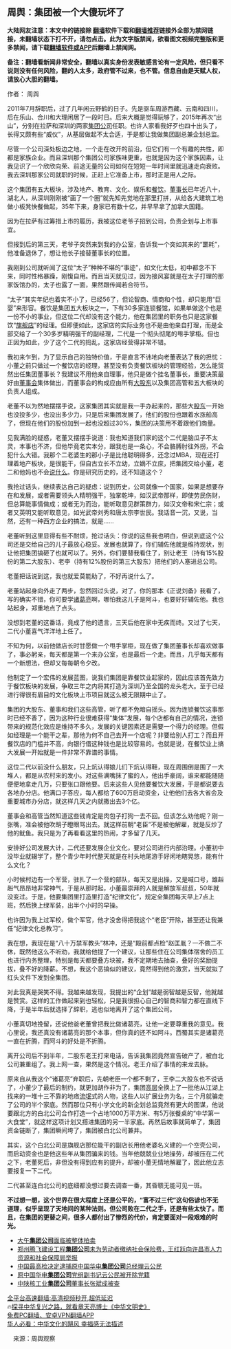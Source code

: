  <!-- 面包屑导航 --> <h2>周舆：集团被一个大傻玩坏了</h2> <p class="notice"><b>大陆网友注意：本文中的链接除 <a href="https://github.com/bannedbook/fanqiang" >翻墙</a>软件下载和<a href="https://github.com/killgcd/justmysocks/blob/master/README.md">翻墙推荐</a>链接外全部为禁网链接，未翻墙状态下打不开，请勿点击。此为文字版禁闻，欲看图文视频完整版和更多禁闻，请下载<a href="https://github.com/bannedbook/fanqiang">翻墙软件或APP</a>后翻墙上禁闻网。</p><p>备注：翻墙看新闻非常安全，翻墙以真实身份发表敏感言论有一定风险，但只看不说则没有任何风险，翻的人太多，政府管不过来，也不管。信息自由是天赋人权，请放心大胆的翻墙。</b></p>  <div class="entry"> <p>作者： 周舆</p> <p>2011年7月辞职后，过了几年闲云野鹤的日子。先是驱车周游西藏、云南和四川，后在乐山、合川和大理闲居了一段时日。后来大概是觉得玩够了，2015年再次“出山”，分别在拉萨和深圳的两家<a href="https://www.bannedbook.org/bnews/tag/%E9%9B%86%E5%9B%A2%E5%85%AC%E5%8F%B8/" class="st_tag internal_tag" rel="tag" title="标签 集团公司 下的日志">集团公司</a>任职。也许人家看我好歹也四十出头了，长得又颇有些“威仪”，从基层做起不太合适，于是都让我做集团副总兼企划总监。</p> <p>尽管一个公司深处极边之地，一个走在改开的前沿，但它们有一个有趣的共性，即都是家族企业。而且深圳那个集团公司家族味更重，也就是因为这个家族因素，让我见识了一个欣欣向荣、前途无量的公司如何在短短一年时间里就迅速走向衰败。我去深圳那家公司就职的时候，正赶上它准备上市，那时正是用人之际。</p> <p>这个集团有五大板块，涉及地产、教育、文化、娱乐和<a href="https://www.bannedbook.org/bnews/tag/%E9%A4%90%E9%A5%AE/" class="st_tag internal_tag" rel="tag" title="标签 餐饮 下的日志">餐饮</a>。<a href="https://www.bannedbook.org/bnews/tag/%e8%91%a3%e4%ba%8b%e9%95%bf/" class="st_tag internal_tag" rel="tag" title="标签 董事长 下的日志">董事长</a>已年近八十，湖北人，从深圳刚刚被“画了一个圈”就先知先觉地在那里打拼，从给各大建筑工地做小板凳快餐做起，35年下来，身家已有数十亿，并早早拿了加拿大国籍。</p> <p>因为在拉萨有过筹措上市的履历，我被这位老爷子招到公司，负责企划与上市事宜。</p> <p>但报到后的第三天，老爷子突然来到我的办公室，告诉我一个突如其来的“噩耗”，他准备退休了，想让他长子接替董事长的位置。</p> <p>我刚到公司就听闻了这位“太子”种种不堪的“事迹”，如文化太低，初中都念不下来，同时性格暴躁，刚愎自用。而且当天就见过，因为接风宴就是在太子打理的那家饭馆办的，太子也露了一面，果然跟传闻若合符节。</p> <p>“太子”其实年纪也着实不小了，已经56了，但论智商、情商和个性，却只能用“巨婴”来形容。餐饮是集团五大板块之一，下有30多家连锁餐馆，如果单做这个也是一份不小的事业，但这位二代却没有这个能力，他在集团里的职务也只是这家餐饮“<a href="https://www.bannedbook.org/bnews/tag/%E6%97%97%E8%88%B0%E5%BA%97/" class="st_tag internal_tag" rel="tag" title="标签 旗舰店 下的日志">旗舰店</a>”的经理。但即便如此，这家店的实际业务也不是由他亲自打理，而是全部交给了一个30多岁精明强干的副经理，二代是一个彻头彻尾的甩手掌柜。但也正因为如此，少了这个二代的捣乱，这家店经营得非常不错。</p>  <p>我初来乍到，为了显示自己的独特价值，于是直言不讳地向老董表达了我的担忧：小董之前只做过一个餐饮店的经理，甚至没有负责餐饮板块的管理经验，怎么能贸然出任集团董事长？我建议不用他亲自理事，他只是做个挂名董事长，重要决策最好由<a href="https://www.bannedbook.org/bnews/tag/%E8%91%A3%E4%BA%8B%E4%BC%9A/" class="st_tag internal_tag" rel="tag" title="标签 董事会 下的日志">董事会</a>集体做出，而董事会的构成应由所有<a href="https://www.bannedbook.org/bnews/tag/%E5%A4%A7%E8%82%A1%E4%B8%9C/" class="st_tag internal_tag" rel="tag" title="标签 大股东 下的日志">大股东</a>以及集团高管和五大板块的负责人组成。</p> <p>老董不以为然地摆摆手说，这家集团其实就是我一手办起来的，那些大<a href="https://www.bannedbook.org/bnews/tag/%E8%82%A1%E4%B8%9C/" class="st_tag internal_tag" rel="tag" title="标签 股东 下的日志">股东</a>一开始也没投多少，也没出多少力，只是后来集团发展了，他们的股份也跟着水涨船高了，但现在他们的股份加到一起也没超过30%，集团的决策用不着跟他们商量。</p> <p>见我满脸的疑惑，老董又摆摆手说道：我也知道我们家的这个二代是脑瓜子不太灵，本事也不济，但他毕竟老实本分，跟我也是一条心，不会胳膊肘往外拐，不会犯什么大错。我那个二老婆生的那小子是比他聪明得多，还念过MBA，现在还打理着地产板块，是很能干，但自古立长不立幼，立嫡不立庶，把集团交给小董，老二和他妈也不会<a href="https://www.bannedbook.org/bnews/tag/%E8%AF%B4%E4%BB%80%E4%B9%88/" class="st_tag internal_tag" rel="tag" title="标签 说什么 下的日志">说什么</a>。你是研究历史的，还不知道这个？</p> <p>我抢过话头，继续表达自己的疑虑：说到历史，公司就像一个国家，如果是想要存在和发展，或者需要领头人精明强干，独掌乾坤，如汉武帝那样，即使劳民伤财，但总算能事情做成；或者无为而治，能听取意见群策群力，如汉文帝和宋仁宗；或者又英明又能听取意见，如光武帝刘秀和唐太宗李世民。我话音一沉，又说，当然，还有一种西方企业的搞法，就是……</p> <p>老董听到这里显得有些不耐烦，抢过话头：你说的这些我也明白，但说到底这个公司还是交给自己的儿子最放心稳妥。发展也就算了，你们辅佐他就是维持现状，别让他把集团搞砸了也就可以了。另外，你们要替我看住了，别让老王（持有15%股份的第二大股东）、老李（持有12%股份的第三大股东）把他们的人塞进总公司。</p> <p>老董把话说到这，我也就爱莫能助了，不好再说什么了。</p> <p>老董站起身向外走了两步，忽然回过头说，对了，你的那本《正说刘备》我看了，写的确实不错，你可要学<a href="https://www.bannedbook.org/bnews/tag/%e8%af%b8%e8%91%9b%e4%ba%ae/" class="st_tag internal_tag" rel="tag" title="标签 诸葛亮 下的日志">诸葛亮</a>啊，哪怕我这儿子是阿斗，也要好好辅佐他。我也站起身，郑重地点了点头。</p> <p>没想到老董的这番话，竟成了他的遗言，三天后他在家中无疾而终。又过了七天，二代小董喜气洋洋地上任了。</p>  <p>不知为何，以前他做店长时甘愿做一个甩手掌柜，现在做了集团董事长却喜欢做事了，事必躬亲，每天都是第一个来办公室，也是最后一个走。而且，几乎每天都有一个新想法，但却又每每朝令夕改。</p> <p>他制定了一个宏伟的发展蓝图，说我们集团是靠餐饮业起家的，因此应该首先致力于餐饮板块的发展，争取三年之内将其打造为深圳乃至全国的龙头老大。至于已经进行得很有眉目的文化板块上市项目就这么被无限期中止了。</p> <p>集团的大股东、董事和我们这些高管，听了都不免暗自摇头。因为连锁餐饮这事那时已经不香了，因为这种行业很难获得“集体”发展，每个店都有自己的情况，连锁带来的规范化效应是维持不多久，发展的关键因素还是需要一个得力的经理。但假如经理是一个能干之辈，那他为何不自己去开一个店呢？非要给别人打工？而且开餐饮店的门槛并不高，向银行借这种钱也是比较容易的。也就是说，在餐饮业上搞大发展一开始就是一件非常不靠谱的事情。</p> <p>这位二代以前没什么朋友，只上炕认得娘儿们下炕认得鞋，现在周围倒是围了一大堆人，都是从农村来的发小。对这些满嘴抹了蜜的人，他出手豪阔，谁来都能随随便便地拿走几万，只要张口跟他要。后来这些人见他要餐饮大发展，于是都说要去各地办分店。他满口子答应，每人都给了600万启动资金，让他他们去各大省会及重要城市办分店，就这样几天之内就撒出去3个亿。</p> <p>董事会和高管当然知道这些钱肯定是肉包子打狗一去不回。但该怎么劝他呢？刚一张嘴，准会被他吹胡子瞪眼骂出去。就这样前朝“老臣”不是被他解雇，就是反炒了他的鱿鱼。我只是为了再看看这里的热闹，才多留了几天。</p> <p>安排好公司发展大计，二代还要发展企业文化，要对公司进行内部治理。小董初中没毕业就辍学了，整个青少年时代整天就是在村头地尾游手好闲地瞎晃悠，能有什么文化？</p> <p>小时候村边有一个军营，驻扎了一个营的部队，每天又是出操，又是喊口号，雄赳赳气昂昂地非常神气，于是从那时起，小董最崇拜的人就是解放军叔叔，50年就没变过。于是，他要集团里打造里打造“纪律文化”，规定全集团每天早上7点上班，然后换上绿军装，出半个小时的早操。</p> <p>也许因为我上过军校，做个军官，他才没舍得把我这个“老臣”开除，甚至还让我兼任“纪律文化总教习”。</p>  <p>我在想，我现在是“八十万禁军教头”林冲，还是“殿前都点检”赵匡胤？一不做二不休，既然他这么不听劝，我就给他提了一个建议，让那些住在公司集体宿舍的员工也进行内务整理，特别是每天都要叠方块被，我不定期地去抽查，叠好的奖励提拔，叠不好的降薪。不想，我这个恶搞似的建议，竟然得到他的激赏，当天就拟了红头文件下发到全集团。</p> <p>对此我真是哭笑不得。我越来越发现，我提出的“企划”越是弱智越是反智，他就越是赞赏。这样的工作做起来到也轻松，只是我很担心自己的智商和智力都在直线下降，于是半年后就选择了辞职，逃也似地离开了这个集团公司。</p> <p>小董真切地挽留，还说他爸老董曾把我比做诸葛亮，让他一定要尊重我的意见。我心里说，我还真没有诸葛亮的那个本事，但你真的还不如阿斗。西蜀其实是诸葛亮一直在折腾，而阿斗的好处是不折腾。</p> <p>离开公司后不到半年，二股东老王打来电话，告诉我集团竟然宣告破产了，被白北公司兼重组了。我上网一查，果然是这个情况。老王介绍了事情的来龙去脉。</p> <p>原来自从我这个“诸葛亮”弃职后，先朝老臣一个都不剩了，王李二大股东也不说话了，小董少了最后的制约，就更加胡作非为了，集团<span class='wp_keywordlink_affiliate'><a href="https://www.bannedbook.org/bnews/ccpdope/" title="中共高层内幕" target="_blank">高层</a></span>全换上了一批他从江湖上找来的一堆十三不靠的地痞<span class='wp_keywordlink'><a href="https://www.bannedbook.org/forum11/topic282.html" title="禁片：评中国共产党的流氓本性" target="_blank">流氓</a></span>式的人物，这些人以扩展业务为名，三个月就骗走了公司的半个家底。然而那位只有小学文化的新企划总监竟然有更大的图谋，他说要跟北方的白北公司合作打造一个占地1000万平方米、有5万张餐桌的“中华第一大食堂”，就这样这项计划又撘进集团的另一半家底。再然后故事就简单了，集团资金链断了，集团瞬间垮了，集团被白北公司兼并。</p> <p>其实，这个白北公司是旗舰店那位能干的副店长用他老婆名义建的一个空壳公司，而启动资金也是他这些年从集团骗来的钱。当年他兢兢业业地操劳，却被压在二代之下，老董死后，非但没有得到应有的提升，却被小董无情地解雇了，因此他立志要报复一下二代。</p> <p>二代甚至连白北公司的底细都没想过要去调查一番，其昏聩无能可见一斑。</p> <p><strong>不过想一想，这个世界在很大程度上还是公平的，“富不过三代”这句俗谚也不无道理，似乎呈现了天地间的某种法则。但公司败在二代之手，还是有些太快了。而且，在集团的更替之间，很多人都付出了惨烈的代价，肯定要面对一段艰难的时光。</strong></p>  <div id="taboola-mid-1"></div>  <ul class='op-related-articles' title='相关阅读'> <li><a href='https://www.bannedbook.org/bnews/renquan/20220331/1712606.html' target='_blank'>大午<b>集团公司</b>面临被整体拍卖</a></li> <li><a href='https://www.bannedbook.org/bnews/weiquan/20220212/1691350.html' target='_blank'>郑州腾飞建设工程<b>集团公司</b>未为劳动者缴纳社会保险费&#65292;王红跃向许昌市人力资源和社会保障局举报</a></li> <li><a href='https://www.bannedbook.org/bnews/baitai/20201013/1413060.html' target='_blank'>中国最高检决定逮捕原中国华电<b>集团公司</b>总经理云公民</a></li> <li><a href='https://www.bannedbook.org/bnews/baitai/20200930/1405775.html' target='_blank'>原中国华电<b>集团公司</b>党组副书记云公民被开除党籍</a></li> <li><a href='https://www.bannedbook.org/bnews/baitai/20200623/1349170.html' target='_blank'>中陕核工业<b>集团公司</b>董事长张斌成被查</a></li> </ul> <p class="texttj"> <a href="https://github.com/bannedbook/fanqiang/wiki/V2ray%E6%9C%BA%E5%9C%BA" target="_blank">全平台高速翻墙:高清视频秒开,超低延迟</a><br/> 🔥<a href="https://www.bannedbook.org/bnews/comments/20220808/1768773.html" target="_blank">探寻中华复兴之路，就看章天亮博士《中华文明史》</a><br/> <a href="https://github.com/bannedbook/fanqiang/wiki/%E7%A6%81%E9%97%BB%E7%BD%91%E5%AE%89%E5%8D%93%E7%BF%BB%E5%A2%99%E6%96%B0%E9%97%BBAPP" target="_blank">免费PC翻墙、安卓VPN翻墙APP</a><br/> <a href="https://www.bannedbook.org/bnews/comments/20220220/1694796.html" target="_blank">华人必看：中华文化的飓风 幸福感无法描述</a> </p><p class="src-info">　来源：周舆观察 </p><a name='sharetosocial'></a>  <div style="margin-bottom:5px;padding-bottom:5px;clear:both"> <div id="archive-pix-1" class="banner-ads"> <!-- AuctionX Display platform tag START --> <div id="27602x728x90x621x_ADSLOT1" clicktrack="%%CLICK_URL_ESC%%"></div>  <!-- AuctionX Display platform tag END --> </div> <div id="archive-pix-2" class="banner-ads"> <!-- AuctionX Display platform tag START --> <div id="27556x300x250x621x_ADSLOT1" clicktrack="%%CLICK_URL_ESC%%" style="margin:0 auto;text-align:center"></div>  <!-- AuctionX Display platform tag END --> </div> </div>  <div id="archive-pix-1" class="banner-ads"> <!-- AuctionX Display platform tag START --> <div id="27603x728x90x621x_ADSLOT1" clicktrack="%%CLICK_URL_ESC%%"></div>  <!-- AuctionX Display platform tag END --> </div> </div><!--END ENTRY--> 